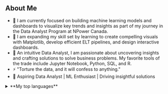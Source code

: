 <picture>

 <source media="(prefers-color-scheme: light)" srcset="D:\JDA Working Files\IMG_7527.JPG">

</picture>

## About Me

- 🔭 I am currently focused on building machine learning models and dashboards to visualize key trends and insights as part of my journey in the Data Analyst Program at NPower Canada.
- 🌱 I am expanding my skill set by learning to create compelling visuals with Matplotlib, develop efficient ELT pipelines, and design interactive dashboards.
- 💬 An intuitive Data Analyst, I am passionate about uncovering insights and crafting solutions to solve business problems. My favorite tools of the trade include Jupyter Notebook, Python, SQL, and R.
- ⚡ "Torture the data, and it will confess to anything."
- 🚀 Aspiring Data Analyst | ML Enthusiast | Driving insightful solutions

<details>
<summary>**My top languages**</summary>

| Rank | Languages     |
|-----:|---------------|
|     1|   SQL         |
|     2|  Pythone      |
|     3|   R           |

</details>



<!--
**HMomandi/HMomandi** is a ✨ _special_ ✨ repository because its `README.md` (this file) appears on your GitHub profile.


